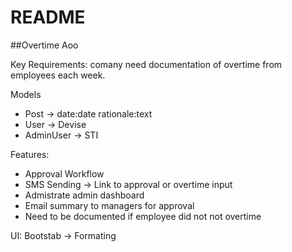 # README

##Overtime Aoo

Key Requirements: comany need documentation of overtime from employees each week.

Models
- Post -> date:date rationale:text
- User -> Devise
- AdminUser -> STI

Features:
- Approval Workflow
- SMS Sending -> Link to approval or overtime input
- Admistrate admin dashboard
- Email summary to managers for approval
- Need to be documented if employee did not not overtime

UI:
Bootstab -> Formating
